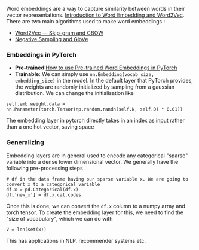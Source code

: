 Word embeddings are a way to capture similarity between words in their vector
representations. [Introduction to Word Embedding and Word2Vec](https://towardsdatascience.com/introduction-to-word-embedding-and-word2vec-652d0c2060fa).
There are two main algorithms used to make word embeddings :
* [Word2Vec — Skip-gram and CBOW](https://towardsdatascience.com/nlp-101-word2vec-skip-gram-and-cbow-93512ee24314)
* [Negative Sampling and GloVe](https://towardsdatascience.com/nlp-101-negative-sampling-and-glove-936c88f3bc68)

### Embeddings in PyTorch
* **Pre-trained**:[How to use Pre-trained Word Embeddings in PyTorch](https://medium.com/@martinpella/how-to-use-pre-trained-word-embeddings-in-pytorch-71ca59249f76)
* **Trainable**: We can simply use ```nn.Embedding(vocab_size, embedding_size)``` in the model. In the default layer that PyTorch provides, the weights are randomly initialized by sampling from a gaussian distribution. We can change the initialisation like
```
self.emb.weight.data = nn.Parameter(torch.Tensor(np.random.randn(self.N, self.D) * 0.01))
```
The embedding layer in pytorch directly takes in an index as input rather than a one hot vector, saving space

### Generalizing
Embedding layers are in general used to encode any categorical "sparse" variable into a dense lower dimensional vector. We generally have the following pre-processing steps
```
# df in the data frame having our sparse variable x. We are going to convert x to a categorical variable
df.x = pd.Categorical(df.x)
df['new_x'] = df.x.cat.codes
```
Once this is done, we can convert the ```df.x``` column to a numpy array and torch tensor. To create the embedding layer for this, we need to find the "size of vocabulary", which we can do with
```
V = len(set(x))
```
This has applications in NLP, recommender systems etc.
